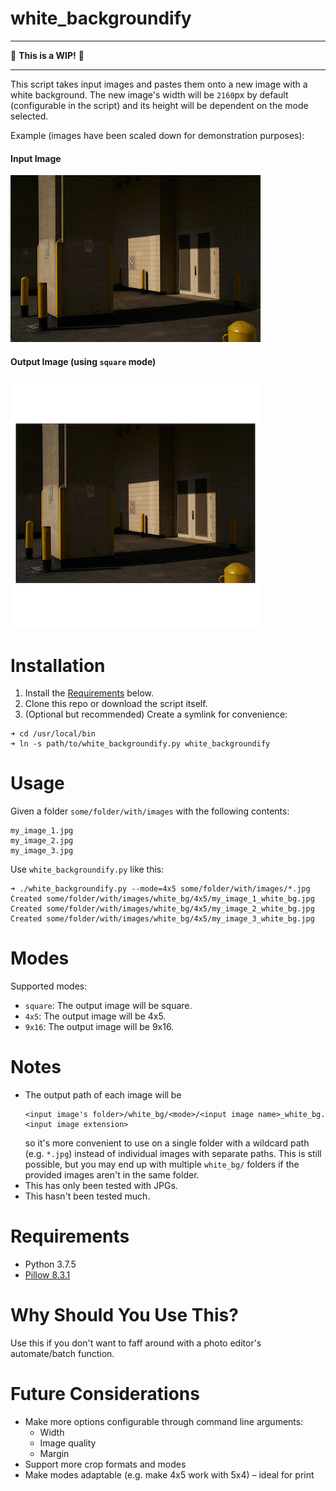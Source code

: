# white_backgroundify

---

🚧 **This is a WIP!** 🚧

---

This script takes input images and pastes them onto a new image with a white background. The new image's width will be `2160`px by default (configurable in the script) and its height will be dependent on the mode selected.

Example (images have been scaled down for demonstration purposes):

#### Input Image
![Input image](Images/shadows.jpg)

#### Output Image (using `square` mode)
![Output image](Images/white_bg/shadows_white_bg.jpg)

# Installation

1. Install the [Requirements](#requirements) below.
2. Clone this repo or download the script itself.
3. (Optional but recommended) Create a symlink for convenience:
```
➜ cd /usr/local/bin
➜ ln -s path/to/white_backgroundify.py white_backgroundify
```

# Usage

Given a folder `some/folder/with/images` with the following contents:
```
my_image_1.jpg
my_image_2.jpg
my_image_3.jpg
```
Use `white_backgroundify.py` like this:
```
➜ ./white_backgroundify.py --mode=4x5 some/folder/with/images/*.jpg
Created some/folder/with/images/white_bg/4x5/my_image_1_white_bg.jpg
Created some/folder/with/images/white_bg/4x5/my_image_2_white_bg.jpg
Created some/folder/with/images/white_bg/4x5/my_image_3_white_bg.jpg
```

# Modes

Supported modes:
* `square`: The output image will be square.
* `4x5`: The output image will be 4x5.
* `9x16`: The output image will be 9x16.

# Notes

* The output path of each image will be
  ```
  <input image's folder>/white_bg/<mode>/<input image name>_white_bg.<input image extension>
  ```
  so it's more convenient to use on a single folder with a wildcard path (e.g. `*.jpg`) instead of individual images with separate paths. This is still possible, but you may end up with multiple  `white_bg/` folders if the provided images aren't in the same folder.
* This has only been tested with JPGs. 
* This hasn't been tested much.

# Requirements

* Python 3.7.5
* [Pillow 8.3.1](https://pypi.org/project/Pillow/8.3.1/)

# Why Should You Use This?

Use this if you don't want to faff around with a photo editor's automate/batch function.

# Future Considerations

* Make more options configurable through command line arguments:
  * Width
  * Image quality
  * Margin
* Support more crop formats and modes
* Make modes adaptable (e.g. make 4x5 work with 5x4) – ideal for print

